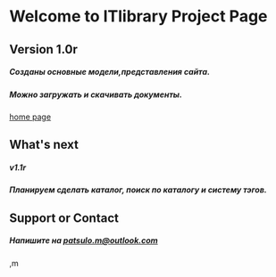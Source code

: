 # Welcome to ITlibrary Project Page

## Version 1.0r
##### Созданы основные модели,представления сайта.
##### Можно загружать и скачивать документы.
[home page](https://github.com/IloveCandies/ITlibrary/blob/gh-pages/main.jpg)
## What's next
##### v1.1r
##### Планируем сделать каталог, поиск по каталогу и систему тэгов.


## Support or Contact
##### Напишите на patsulo.m@outlook.com
,m
